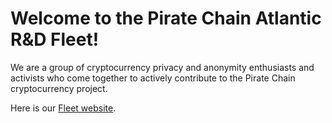 # Welcome to the Pirate Chain Atlantic R&D Fleet!

We are a group of cryptocurrency privacy and anonymity enthusiasts and activists who come together to actively contribute to the Pirate Chain cryptocurrency project.

Here is our [Fleet website](https://atlanticfleet.github.io/atlanticFleet/).
